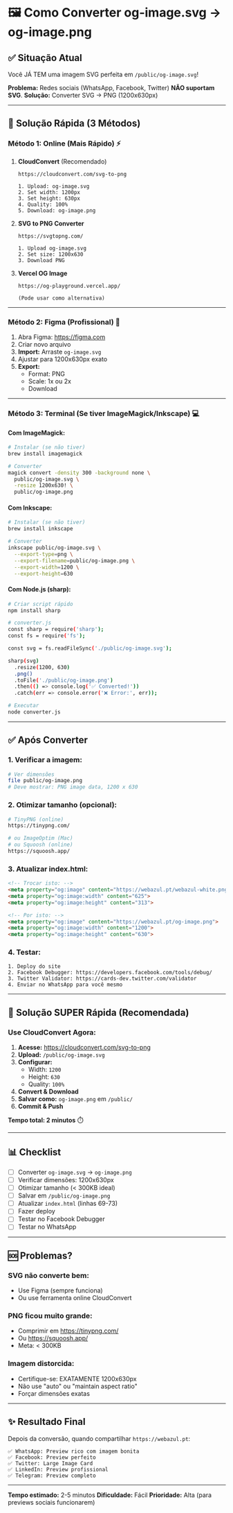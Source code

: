 # 🖼️ Como Converter og-image.svg → og-image.png

## ✅ Situação Atual

Você JÁ TEM uma imagem SVG perfeita em `/public/og-image.svg`!

**Problema:** Redes sociais (WhatsApp, Facebook, Twitter) **NÃO suportam SVG**.
**Solução:** Converter SVG → PNG (1200x630px)

---

## 🚀 Solução Rápida (3 Métodos)

### **Método 1: Online (Mais Rápido) ⚡**

1. **CloudConvert** (Recomendado)
   ```
   https://cloudconvert.com/svg-to-png

   1. Upload: og-image.svg
   2. Set width: 1200px
   3. Set height: 630px
   4. Quality: 100%
   5. Download: og-image.png
   ```

2. **SVG to PNG Converter**
   ```
   https://svgtopng.com/

   1. Upload og-image.svg
   2. Set size: 1200x630
   3. Download PNG
   ```

3. **Vercel OG Image**
   ```
   https://og-playground.vercel.app/

   (Pode usar como alternativa)
   ```

---

### **Método 2: Figma (Profissional) 🎨**

1. Abra Figma: https://figma.com
2. Criar novo arquivo
3. **Import:** Arraste `og-image.svg`
4. Ajustar para 1200x630px exato
5. **Export:**
   - Format: PNG
   - Scale: 1x ou 2x
   - Download

---

### **Método 3: Terminal (Se tiver ImageMagick/Inkscape) 💻**

#### **Com ImageMagick:**
```bash
# Instalar (se não tiver)
brew install imagemagick

# Converter
magick convert -density 300 -background none \
  public/og-image.svg \
  -resize 1200x630! \
  public/og-image.png
```

#### **Com Inkscape:**
```bash
# Instalar (se não tiver)
brew install inkscape

# Converter
inkscape public/og-image.svg \
  --export-type=png \
  --export-filename=public/og-image.png \
  --export-width=1200 \
  --export-height=630
```

#### **Com Node.js (sharp):**
```bash
# Criar script rápido
npm install sharp

# converter.js
const sharp = require('sharp');
const fs = require('fs');

const svg = fs.readFileSync('./public/og-image.svg');

sharp(svg)
  .resize(1200, 630)
  .png()
  .toFile('./public/og-image.png')
  .then(() => console.log('✅ Converted!'))
  .catch(err => console.error('❌ Error:', err));

# Executar
node converter.js
```

---

## ✅ Após Converter

### **1. Verificar a imagem:**
```bash
# Ver dimensões
file public/og-image.png
# Deve mostrar: PNG image data, 1200 x 630
```

### **2. Otimizar tamanho (opcional):**
```bash
# TinyPNG (online)
https://tinypng.com/

# ou ImageOptim (Mac)
# ou Squoosh (online)
https://squoosh.app/
```

### **3. Atualizar index.html:**
```html
<!-- Trocar isto: -->
<meta property="og:image" content="https://webazul.pt/webazul-white.png">
<meta property="og:image:width" content="625">
<meta property="og:image:height" content="313">

<!-- Por isto: -->
<meta property="og:image" content="https://webazul.pt/og-image.png">
<meta property="og:image:width" content="1200">
<meta property="og:image:height" content="630">
```

### **4. Testar:**
```
1. Deploy do site
2. Facebook Debugger: https://developers.facebook.com/tools/debug/
3. Twitter Validator: https://cards-dev.twitter.com/validator
4. Enviar no WhatsApp para você mesmo
```

---

## 🎯 Solução SUPER Rápida (Recomendada)

### **Use CloudConvert Agora:**

1. **Acesse:** https://cloudconvert.com/svg-to-png
2. **Upload:** `/public/og-image.svg`
3. **Configurar:**
   - Width: `1200`
   - Height: `630`
   - Quality: `100%`
4. **Convert & Download**
5. **Salvar como:** `og-image.png` em `/public/`
6. **Commit & Push**

**Tempo total: 2 minutos** ⏱️

---

## 📊 Checklist

- [ ] Converter `og-image.svg` → `og-image.png`
- [ ] Verificar dimensões: 1200x630px
- [ ] Otimizar tamanho (< 300KB ideal)
- [ ] Salvar em `/public/og-image.png`
- [ ] Atualizar `index.html` (linhas 69-73)
- [ ] Fazer deploy
- [ ] Testar no Facebook Debugger
- [ ] Testar no WhatsApp

---

## 🆘 Problemas?

### **SVG não converte bem:**
- Use Figma (sempre funciona)
- Ou use ferramenta online CloudConvert

### **PNG ficou muito grande:**
- Comprimir em https://tinypng.com/
- Ou https://squoosh.app/
- Meta: < 300KB

### **Imagem distorcida:**
- Certifique-se: EXATAMENTE 1200x630px
- Não use "auto" ou "maintain aspect ratio"
- Forçar dimensões exatas

---

## ✨ Resultado Final

Depois da conversão, quando compartilhar `https://webazul.pt`:

```
✅ WhatsApp: Preview rico com imagem bonita
✅ Facebook: Preview perfeito
✅ Twitter: Large Image Card
✅ LinkedIn: Preview profissional
✅ Telegram: Preview completo
```

---

**Tempo estimado:** 2-5 minutos
**Dificuldade:** Fácil
**Prioridade:** Alta (para previews sociais funcionarem)
